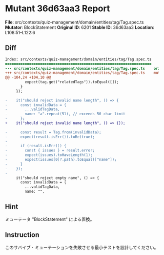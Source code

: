 # Mutant 36d63aa3 Report

**File**: src/contexts/quiz-management/domain/entities/tag/Tag.spec.ts
**Mutator**: BlockStatement
**Original ID**: 6201
**Stable ID**: 36d63aa3
**Location**: L108:51–L122:6

## Diff

```diff
Index: src/contexts/quiz-management/domain/entities/tag/Tag.spec.ts
===================================================================
--- src/contexts/quiz-management/domain/entities/tag/Tag.spec.ts	original
+++ src/contexts/quiz-management/domain/entities/tag/Tag.spec.ts	mutated #6201
@@ -104,24 +104,10 @@
         expect(tag.get("relatedTags")).toEqual([]);
       }
     });
 
-    it("should reject invalid name length", () => {
-      const invalidData = {
-        ...validTagData,
-        name: "a".repeat(51), // exceeds 50 char limit
-      };
+    it("should reject invalid name length", () => {});
 
-      const result = Tag.from(invalidData);
-      expect(result.isErr()).toBe(true);
-
-      if (result.isErr()) {
-        const { issues } = result.error;
-        expect(issues).toHaveLength(1);
-        expect(issues[0]?.path).toEqual(["name"]);
-      }
-    });
-
     it("should reject empty name", () => {
       const invalidData = {
         ...validTagData,
         name: "",
```

## Hint

ミューテータ "BlockStatement" による置換。

## Instruction

このサバイブ・ミューテーションを失敗させる最小テストを設計してください。
